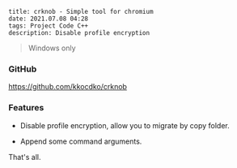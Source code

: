 ```
title: crknob - Simple tool for chromium
date: 2021.07.08 04:28
tags: Project Code C++
description: Disable profile encryption
```

> Windows only

### GitHub

<https://github.com/kkocdko/crknob>

### Features

- Disable profile encryption, allow you to migrate by copy folder.

- Append some command arguments.

That's all.
